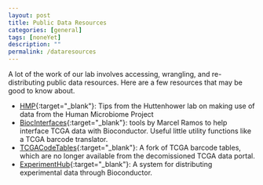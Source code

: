 ```yaml
---
layout: post
title: Public Data Resources
categories: [general]
tags: [noneYet]
description: ""
permalink: /dataresources
---
```


A lot of the work of our lab involves accessing, wrangling, and re-distributing public data resources. Here are a few resources that may be good to know about.

- [HMP][]{:target="_blank"}: Tips from the Huttenhower lab on making use of data from the Human Microbiome Project
- [BiocInterfaces][]{:target="_blank"}: tools by Marcel Ramos to help interface TCGA data with Bioconductor. Useful little utility functions like a TCGA barcode translator.
- [TCGACodeTables][]{:target="_blank"}: A fork of TCGA barcode tables, which are no longer available from the decomissioned TCGA data portal.
- [ExperimentHub][]{:target="_blank"}: A system for distributing experimental data through Bioconductor. 

[HMP]: https://bitbucket.org/biobakery/biobakery/wiki/hmp
[BiocInterfaces]: https://github.com/waldronlab/biocinterfaces
[TCGACodeTables]: https://github.com/lwaldron/gdc-docs/tree/feat/codetbl/docs/Data/TCGA_Data/TCGA_Code_Tables
[ExperimentHub]: https://www.bioconductor.org/packages/ExperimentHub

